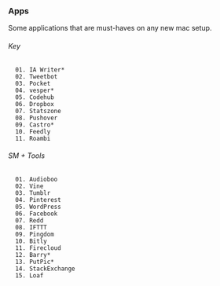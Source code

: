 ### Apps

Some applications that are must-haves on any new mac setup.

###### Key

      01. IA Writer*
      02. Tweetbot
      03. Pocket
      04. vesper*
      05. Codehub
      06. Dropbox
      07. Statszone
      08. Pushover
      09. Castro*
      10. Feedly
      11. Roambi
      
###### SM + Tools

      01. Audioboo
      02. Vine
      03. Tumblr
      04. Pinterest
      05. WordPress
      06. Facebook
      07. Redd
      08. IFTTT
      09. Pingdom
      10. Bitly
      11. Firecloud
      12. Barry*
      13. PutPic*
      14. StackExchange
      15. Loaf
